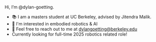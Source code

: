 Hi, I’m @dylan-goetting. 
- 📚 I am a masters student at UC Berkeley, advised by Jitendra Malik. 
- 🤖 I'm interested in embodied robotics & AI
- 📧 Feel free to reach out to me at dylangoetting@berkeley.edu
- Currently looking for full-time 2025 robotics related role!

<!---
dylan-goetting/dylan-goetting is a ✨ special ✨ repository because its `README.md` (this file) appears on your GitHub profile.
You can click the Preview link to take a look at your changes.
--->
